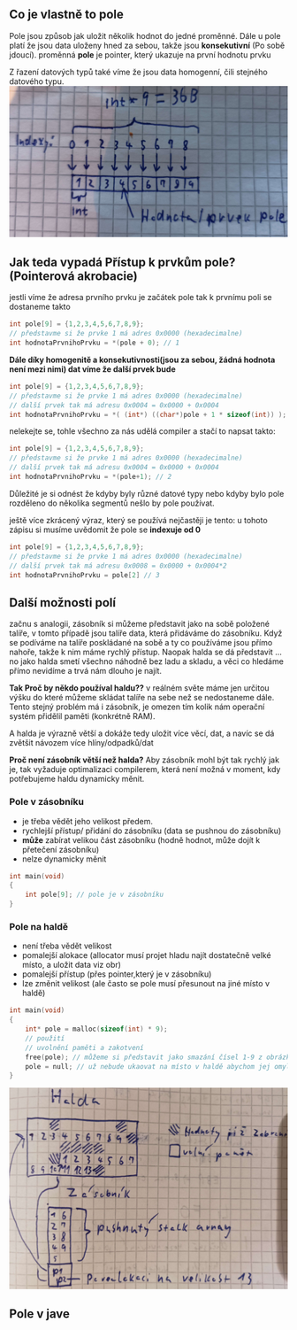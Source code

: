 ## Co je vlastně to pole
Pole jsou způsob jak uložit několik hodnot do jedné proměnné.
Dále u pole platí že jsou data uloženy hned za sebou, takže jsou **konsekutivní** (Po sobě jdoucí).
proměnná **pole** je pointer, který ukazuje na první hodnotu prvku

Z řazení datových typů také víme že jsou data homogenní, čili stejného datového typu.
![Pole](./../pole.jpg)

## Jak teda vypadá Přístup k prvkům pole? (Pointerová akrobacie)
jestli víme že adresa prvního prvku je začátek pole tak k prvnímu poli se dostaneme takto
```c
int pole[9] = {1,2,3,4,5,6,7,8,9};
// představme si že prvke 1 má adres 0x0000 (hexadecimalne)
int hodnotaPrvnihoPrvku = *(pole + 0); // 1
```

**Dále díky homogenitě a konsekutivnosti(jsou za sebou, žádná hodnota není mezi nimi) dat víme že další prvek bude**
```c
int pole[9] = {1,2,3,4,5,6,7,8,9};
// představme si že prvke 1 má adres 0x0000 (hexadecimalne)
// další prvek tak má adresu 0x0004 = 0x0000 + 0x0004
int hodnotaPrvnihoPrvku = *( (int*) ((char*)pole + 1 * sizeof(int)) ); // 2
```
nelekejte se, tohle všechno za nás udělá compiler a stačí to napsat takto:
```c
int pole[9] = {1,2,3,4,5,6,7,8,9};
// představme si že prvke 1 má adres 0x0000 (hexadecimalne)
// další prvek tak má adresu 0x0004 = 0x0000 + 0x0004
int hodnotaPrvnihoPrvku = *(pole+1); // 2
```
Důležité je si odnést že kdyby byly různé datové typy nebo kdyby bylo pole rozděleno do několika segmentů nešlo by pole používat.

ještě více zkrácený výraz, který se používá nejčastěji je tento:
u tohoto zápisu si musíme uvědomit že pole se **indexuje od 0**
```c
int pole[9] = {1,2,3,4,5,6,7,8,9};
// představme si že prvke 1 má adres 0x0000 (hexadecimalne)
// další prvek tak má adresu 0x0008 = 0x0000 + 0x0004*2
int hodnotaPrvnihoPrvku = pole[2] // 3
```

## Další možnosti polí
začnu s analogii, zásobník si můžeme představit jako na sobě položené talíře, v tomto případě jsou talíře data, která přidáváme do zásobníku. Když se podíváme na talíře poskládané na sobě a ty co používáme jsou přímo nahoře, takže k nim máme rychlý přístup.
Naopak halda se dá představit ... no jako halda smetí všechno náhodně bez ladu a skladu, a věci co hledáme přímo nevidíme a trvá nám dlouho je najít.

**Tak Proč by někdo používal haldu??**
v reálném světe máme jen určitou výšku do které můžeme skládat talíře na sebe než se nedostaneme dále. Tento stejný problém má i zásobník, je omezen tím kolik nám operační systém přidělil paměti (konkrétně RAM).

A halda je výrazně větší a dokáže tedy uložit více věcí, dat, a navíc se dá zvětšit návozem více hlíny/odpadků/dat

**Proč není zásobník větší než halda?**
Aby zásobník mohl být tak rychlý jak je, tak vyžaduje optimalizaci compilerem, která není možná v moment, kdy potřebujeme haldu dynamicky měnit.
### Pole v zásobníku
- je třeba vědět jeho velikost předem.
- rychlejší přístup/ přidání do zásobníku (data se pushnou do zásobníku)
- **může** zabírat velikou část zásobníku (hodně hodnot, může dojít k přetečení zásobníku)
- nelze dynamicky měnit
```c
int main(void)
{
	int pole[9]; // pole je v zásobníku
}
```

### Pole na haldě
- není třeba vědět velikost
- pomalejší alokace (allocator musí projet hladu najít dostatečně velké místo, a uložit data viz obr)
- pomalejší přístup (přes pointer,který je v zásobníku)
- lze změnit velikost (ale často se pole musí přesunout na jiné místo v haldě)
```c
int main(void)
{
	int* pole = malloc(sizeof(int) * 9);
	// použití
	// uvolnění paměti a zakotvení
	free(pole); // můžeme si představit jako smazání čísel 1-9 z obrázku
	pole = null; // už nebude ukaovat na místo v haldě abychom jej omylem nepoužili
}
```

![Halda a stack](./../Halda_a_stack.jpg)


## Pole v jave

